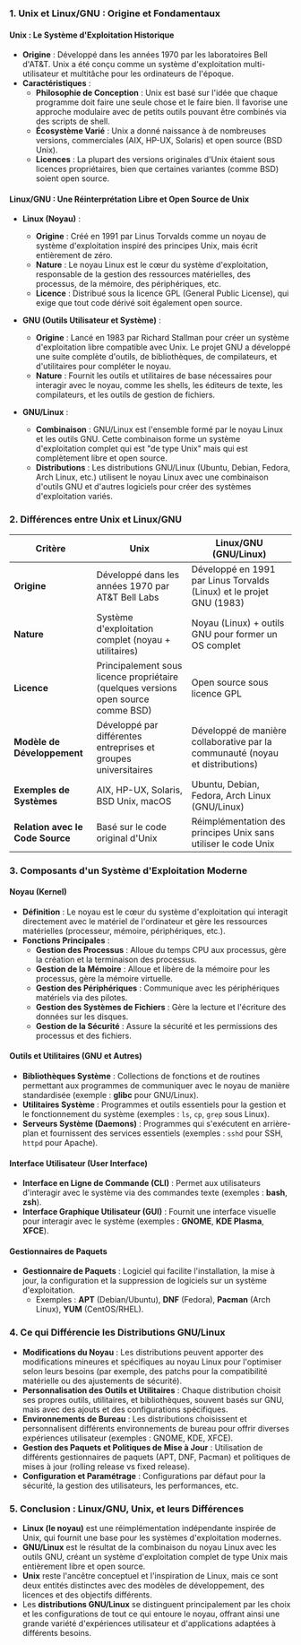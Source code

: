 
### 1. **Unix et Linux/GNU : Origine et Fondamentaux**

#### **Unix : Le Système d'Exploitation Historique**

- **Origine** : Développé dans les années 1970 par les laboratoires Bell d'AT&T. Unix a été conçu comme un système d'exploitation multi-utilisateur et multitâche pour les ordinateurs de l'époque.
- **Caractéristiques** :
  - **Philosophie de Conception** : Unix est basé sur l'idée que chaque programme doit faire une seule chose et le faire bien. Il favorise une approche modulaire avec de petits outils pouvant être combinés via des scripts de shell.
  - **Écosystème Varié** : Unix a donné naissance à de nombreuses versions, commerciales (AIX, HP-UX, Solaris) et open source (BSD Unix).
  - **Licences** : La plupart des versions originales d'Unix étaient sous licences propriétaires, bien que certaines variantes (comme BSD) soient open source.

#### **Linux/GNU : Une Réinterprétation Libre et Open Source de Unix**

- **Linux (Noyau)** :
  - **Origine** : Créé en 1991 par Linus Torvalds comme un noyau de système d'exploitation inspiré des principes Unix, mais écrit entièrement de zéro.
  - **Nature** : Le noyau Linux est le cœur du système d'exploitation, responsable de la gestion des ressources matérielles, des processus, de la mémoire, des périphériques, etc.
  - **Licence** : Distribué sous la licence GPL (General Public License), qui exige que tout code dérivé soit également open source.

- **GNU (Outils Utilisateur et Système)** :
  - **Origine** : Lancé en 1983 par Richard Stallman pour créer un système d'exploitation libre compatible avec Unix. Le projet GNU a développé une suite complète d'outils, de bibliothèques, de compilateurs, et d'utilitaires pour compléter le noyau.
  - **Nature** : Fournit les outils et utilitaires de base nécessaires pour interagir avec le noyau, comme les shells, les éditeurs de texte, les compilateurs, et les outils de gestion de fichiers.

- **GNU/Linux** :
  - **Combinaison** : GNU/Linux est l'ensemble formé par le noyau Linux et les outils GNU. Cette combinaison forme un système d'exploitation complet qui est "de type Unix" mais qui est complètement libre et open source.
  - **Distributions** : Les distributions GNU/Linux (Ubuntu, Debian, Fedora, Arch Linux, etc.) utilisent le noyau Linux avec une combinaison d'outils GNU et d'autres logiciels pour créer des systèmes d'exploitation variés.

### 2. **Différences entre Unix et Linux/GNU**

| Critère                        | Unix                                                   | Linux/GNU (GNU/Linux)                                    |
|--------------------------------|--------------------------------------------------------|-----------------------------------------------------------|
| **Origine**                    | Développé dans les années 1970 par AT&T Bell Labs       | Développé en 1991 par Linus Torvalds (Linux) et le projet GNU (1983) |
| **Nature**                     | Système d'exploitation complet (noyau + utilitaires)    | Noyau (Linux) + outils GNU pour former un OS complet      |
| **Licence**                    | Principalement sous licence propriétaire (quelques versions open source comme BSD) | Open source sous licence GPL                              |
| **Modèle de Développement**    | Développé par différentes entreprises et groupes universitaires | Développé de manière collaborative par la communauté (noyau et distributions) |
| **Exemples de Systèmes**       | AIX, HP-UX, Solaris, BSD Unix, macOS                   | Ubuntu, Debian, Fedora, Arch Linux (GNU/Linux)            |
| **Relation avec le Code Source** | Basé sur le code original d'Unix                      | Réimplémentation des principes Unix sans utiliser le code Unix |

### 3. **Composants d'un Système d'Exploitation Moderne**

#### **Noyau (Kernel)**

- **Définition** : Le noyau est le cœur du système d'exploitation qui interagit directement avec le matériel de l'ordinateur et gère les ressources matérielles (processeur, mémoire, périphériques, etc.).
- **Fonctions Principales** :
  - **Gestion des Processus** : Alloue du temps CPU aux processus, gère la création et la terminaison des processus.
  - **Gestion de la Mémoire** : Alloue et libère de la mémoire pour les processus, gère la mémoire virtuelle.
  - **Gestion des Périphériques** : Communique avec les périphériques matériels via des pilotes.
  - **Gestion des Systèmes de Fichiers** : Gère la lecture et l'écriture des données sur les disques.
  - **Gestion de la Sécurité** : Assure la sécurité et les permissions des processus et des fichiers.

#### **Outils et Utilitaires (GNU et Autres)**

- **Bibliothèques Système** : Collections de fonctions et de routines permettant aux programmes de communiquer avec le noyau de manière standardisée (exemple : **glibc** pour GNU/Linux).
- **Utilitaires Système** : Programmes et outils essentiels pour la gestion et le fonctionnement du système (exemples : `ls`, `cp`, `grep` sous Linux).
- **Serveurs Système (Daemons)** : Programmes qui s'exécutent en arrière-plan et fournissent des services essentiels (exemples : `sshd` pour SSH, `httpd` pour Apache).

#### **Interface Utilisateur (User Interface)**

- **Interface en Ligne de Commande (CLI)** : Permet aux utilisateurs d'interagir avec le système via des commandes texte (exemples : **bash**, **zsh**).
- **Interface Graphique Utilisateur (GUI)** : Fournit une interface visuelle pour interagir avec le système (exemples : **GNOME**, **KDE Plasma**, **XFCE**).

#### **Gestionnaires de Paquets**

- **Gestionnaire de Paquets** : Logiciel qui facilite l'installation, la mise à jour, la configuration et la suppression de logiciels sur un système d'exploitation.
  - Exemples : **APT** (Debian/Ubuntu), **DNF** (Fedora), **Pacman** (Arch Linux), **YUM** (CentOS/RHEL).

### 4. **Ce qui Différencie les Distributions GNU/Linux**

- **Modifications du Noyau** : Les distributions peuvent apporter des modifications mineures et spécifiques au noyau Linux pour l'optimiser selon leurs besoins (par exemple, des patchs pour la compatibilité matérielle ou des ajustements de sécurité).
- **Personnalisation des Outils et Utilitaires** : Chaque distribution choisit ses propres outils, utilitaires, et bibliothèques, souvent basés sur GNU, mais avec des ajouts et des configurations spécifiques.
- **Environnements de Bureau** : Les distributions choisissent et personnalisent différents environnements de bureau pour offrir diverses expériences utilisateur (exemples : GNOME, KDE, XFCE).
- **Gestion des Paquets et Politiques de Mise à Jour** : Utilisation de différents gestionnaires de paquets (APT, DNF, Pacman) et politiques de mises à jour (rolling release vs fixed release).
- **Configuration et Paramétrage** : Configurations par défaut pour la sécurité, la gestion des utilisateurs, les performances, etc.

### 5. **Conclusion : Linux/GNU, Unix, et leurs Différences**

- **Linux (le noyau)** est une réimplémentation indépendante inspirée de Unix, qui fournit une base pour les systèmes d'exploitation modernes.
- **GNU/Linux** est le résultat de la combinaison du noyau Linux avec les outils GNU, créant un système d'exploitation complet de type Unix mais entièrement libre et open source.
- **Unix** reste l'ancêtre conceptuel et l'inspiration de Linux, mais ce sont deux entités distinctes avec des modèles de développement, des licences et des objectifs différents.
- Les **distributions GNU/Linux** se distinguent principalement par les choix et les configurations de tout ce qui entoure le noyau, offrant ainsi une grande variété d'expériences utilisateur et d'applications adaptées à différents besoins.